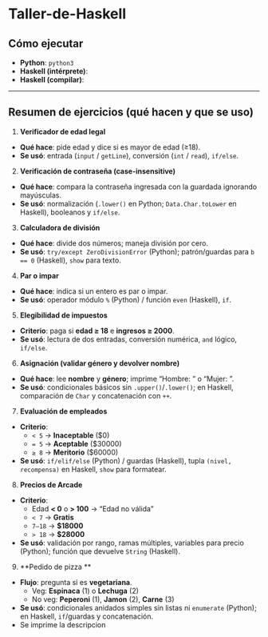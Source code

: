 # Taller-de-Haskell
## Cómo ejecutar
- **Python**: `python3`
- **Haskell (intérprete)**: 
- **Haskell (compilar)**:

---

## Resumen de ejercicios (qué hacen y que se uso)

1) **Verificador de edad legal**  
- **Qué hace**: pide edad y dice si es mayor de edad (≥18).  
- **Se usó**: entrada (`input` / `getLine`), conversión (`int` / `read`), `if/else`.

2) **Verificación de contraseña (case-insensitive)**  
- **Qué hace**: compara la contraseña ingresada con la guardada ignorando mayúsculas.  
- **Se usó**: normalización (`.lower()` en Python; `Data.Char.toLower` en Haskell), booleanos y `if/else`.

3) **Calculadora de división**  
- **Qué hace**: divide dos números; maneja división por cero.  
- **Se usó**: `try/except ZeroDivisionError` (Python); patrón/guardas para `b == 0` (Haskell), `show` para texto.

4) **Par o impar**  
- **Qué hace**: indica si un entero es par o impar.  
- **Se usó**: operador módulo `%` (Python) / función `even` (Haskell), `if`.

5) **Elegibilidad de impuestos**  
- **Criterio**: paga si **edad ≥ 18** e **ingresos ≥ 2000**.  
- **Se usó**: lectura de dos entradas, conversión numérica, `and` lógico, `if/else`.

6) **Asignación (validar género y devolver nombre)**  
- **Qué hace**: lee **nombre** y **género**; imprime “Hombre: <nombre>” o “Mujer: <nombre>”.  
- **Se usó**: condicionales básicos sin `.upper()`/`.lower()`; en Haskell, comparación de `Char` y concatenación con `++`.

7) **Evaluación de empleados**  
- **Criterio**:  
  - `< 5` → **Inaceptable** ($0)  
  - `= 5` → **Aceptable** ($30000)  
  - `≥ 8` → **Meritorio** ($60000)  
- **Se usó**: `if/elif/else` (Python) / guardas (Haskell), tupla `(nivel, recompensa)` en Haskell, `show` para formatear.

8) **Precios de Arcade**  
- **Criterio**:  
  - Edad **< 0** o **> 100** → “Edad no válida”  
  - `< 7` → **Gratis**  
  - `7–18` → **$18000**  
  - `> 18` → **$28000**  
- **Se usó**: validación por rango, ramas múltiples, variables para precio (Python); función que devuelve `String` (Haskell).

9) **Pedido de pizza ** 
- **Flujo**: pregunta si es **vegetariana**.  
  - Veg: **Espinaca** (1) o **Lechuga** (2)  
  - No veg: **Peperoni** (1), **Jamon** (2), **Carne** (3)  
- **Se usó**: condicionales anidados simples sin listas ni `enumerate` (Python); en Haskell, `if`/guardas y concatenación.
- Se imprime la descripcion
